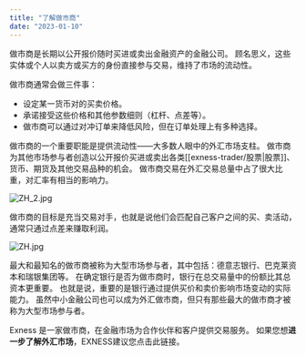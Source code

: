 ```yaml
---
title: "了解做市商"
date: "2023-01-10"
---
```


做市商是长期以公开报价随时买进或卖出金融资产的金融公司。 顾名思义，这些实体或个人以卖方或买方的身份直接参与交易，维持了市场的流动性。

做市商通常会做三件事：

- 设定某一货币对的买卖价格。
- 承诺接受这些价格和其他参数细则（杠杆、点差等）。
- 做市商可以通过对冲订单来降低风险，但在订单处理上有多种选择。

做市商的一个重要职能是提供流动性——大多数人眼中的外汇市场支柱。 做市商为其他市场参与者创造以公开报价买进或卖出各类[[exness-trader/股票|股票]]、货币、期货及其他交易品种的机会。 做市商交易在外汇交易总量中占了很大比重，对汇率有相当的影响力。

![ZH_2.jpg](https://testingcf.jsdelivr.net/gh/jarlin8/OSS@main/exhelp/ZH_2.jpg)

做市商的目标是充当交易对手，也就是说他们会匹配自己客户之间的买、卖活动，通常只通过点差来赚取利润。

![ZH.jpg](https://testingcf.jsdelivr.net/gh/jarlin8/OSS@main/exhelp/ZH.jpg)

最大和最知名的做市商被称为大型市场参与者，其中包括：德意志银行、巴克莱资本和瑞银集团等。 在确定银行是否为做市商时，银行在总交易量中的份额比其总资本更重要。 也就是说，重要的是银行通过提供买价和卖价影响市场变动的实际能力。 虽然中小金融公司也可以成为外汇做市商，但只有那些最大的做市商才被称为大型市场参与者。

Exness 是一家做市商，在金融市场为合作伙伴和客户提供交易服务。 如果您想**进一步了解外汇市场**，EXNESS建议您点击此链接。

